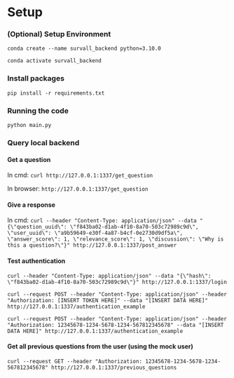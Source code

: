# Setup

### (Optional) Setup Environment
`conda create --name survall_backend python=3.10.0`

`conda activate survall_backend`

### Install packages
`pip install -r requirements.txt`

### Running the code
`python main.py`

### Query local backend
#### Get a question
In cmd: `curl http://127.0.0.1:1337/get_question`

In browser: `http://127.0.0.1:1337/get_question`

#### Give a response
In cmd: `curl --header "Content-Type: application/json" --data "{\"question_uuid\": \"f843ba02-d1ab-4f10-8a70-503c72989c9d\", \"user_uuid\": \"a9b59649-e30f-4a87-b4cf-0e2730d9df5a\", \"answer_score\": 1, \"relevance_score\": 1, \"discussion\": \"Why is this a question?\"}" http://127.0.0.1:1337/post_answer`


#### Test authentication
`curl --header "Content-Type: application/json" --data "{\"hash\": \"f843ba02-d1ab-4f10-8a70-503c72989c9d\"}" http://127.0.0.1:1337/login`

`curl --request POST --header "Content-Type: application/json" --header "Authorization: [INSERT TOKEN HERE]" --data "[INSERT DATA HERE]" http://127.0.0.1:1337/authentication_example`

`curl --request POST --header "Content-Type: application/json" --header "Authorization: 12345678-1234-5678-1234-567812345678" --data "[INSERT DATA HERE]" http://127.0.0.1:1337/authentication_example`

#### Get all previous questions from the user (using the mock user)
`curl --request GET --header "Authorization: 12345678-1234-5678-1234-567812345678" http://127.0.0.1:1337/previous_questions`